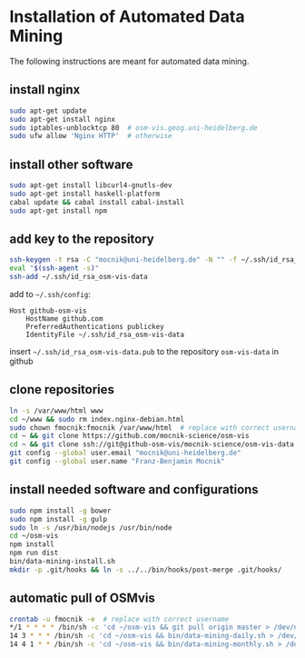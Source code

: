 # Installation of Automated Data Mining

The following instructions are meant for automated data mining.

## install nginx

```bash
sudo apt-get update
sudo apt-get install nginx
sudo iptables-unblocktcp 80  # osm-vis.geog.uni-heidelberg.de
sudo ufw allow 'Nginx HTTP'  # otherwise
```

## install other software
```bash
sudo apt-get install libcurl4-gnutls-dev
sudo apt-get install haskell-platform
cabal update && cabal install cabal-install
sudo apt-get install npm
```

## add key to the repository

```bash
ssh-keygen -t rsa -C "mocnik@uni-heidelberg.de" -N "" -f ~/.ssh/id_rsa_osm-vis-data
eval "$(ssh-agent -s)"
ssh-add ~/.ssh/id_rsa_osm-vis-data
```

add to `~/.ssh/config`:
```
Host github-osm-vis
    HostName github.com
    PreferredAuthentications publickey
    IdentityFile ~/.ssh/id_rsa_osm-vis-data
```

insert `~/.ssh/id_rsa_osm-vis-data.pub` to the repository `osm-vis-data` in github

## clone repositories

```bash
ln -s /var/www/html www
cd ~/www && sudo rm index.nginx-debian.html
sudo chown fmocnik:fmocnik /var/www/html  # replace with correct username
cd ~ && git clone https://github.com/mocnik-science/osm-vis
cd ~ && git clone ssh://git@github-osm-vis/mocnik-science/osm-vis-data.git
git config --global user.email "mocnik@uni-heidelberg.de"
git config --global user.name "Franz-Benjamin Mocnik"
```

## install needed software and configurations

```bash
sudo npm install -g bower
sudo npm install -g gulp
sudo ln -s /usr/bin/nodejs /usr/bin/node
cd ~/osm-vis
npm install
npm run dist
bin/data-mining-install.sh
mkdir -p .git/hooks && ln -s ../../bin/hooks/post-merge .git/hooks/
```

## automatic pull of OSMvis

```bash
crontab -u fmocnik -e  # replace with correct username
*/1 * * * * /bin/sh -c 'cd ~/osm-vis && git pull origin master > /dev/null 2>&1'
14 3 * * * /bin/sh -c 'cd ~/osm-vis && bin/data-mining-daily.sh > /dev/null 2>&1'
14 4 1 * * /bin/sh -c 'cd ~/osm-vis && bin/data-mining-monthly.sh > /dev/null 2>&1'
```
